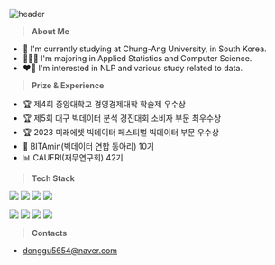 ![header](https://capsule-render.vercel.app/api?type=waving&color=gradient&customColorList=3&customColor1=0000FF&height=150&section=header&text=Donggu%20Kwon&fontSize=40&fontAlignY=30&fontAlign=20)

> **About Me**
- 🏫 I'm currently studying at Chung-Ang University, in South Korea.
- 🧑🏻‍💻 I'm majoring in Applied Statistics and Computer Science.
- ❤️‍🔥 I'm interested in NLP and various study related to data.


> **Prize & Experience**
- 🏆 제4회 중앙대학교 경영경제대학 학술제 우수상
- 🏆 제5회 대구 빅데이터 분석 경진대회 소비자 부문 최우수상
- 🏆 2023 미래에셋 빅데이터 페스티벌 빅데이터 부문 우수상
- 🍊 BITAmin(빅데이터 연합 동아리) 10기
- 📊 CAUFRI(재무연구회) 42기


> **Tech Stack**

<img src="https://img.shields.io/badge/Python-3776AB?logo=Python&logoColor=white"> <img src="https://img.shields.io/badge/C-4479A1?logo=C&logoColor=white"> <img src="https://img.shields.io/badge/RStudio-75AADB?logo=RStudio&logoColor=white"> <img src="https://img.shields.io/badge/SPSS-3B5998?logo=IBM&logoColor=white">

<img src="https://img.shields.io/badge/Jupyter-F37626?logo=Jupyter&logoColor=white"> <img src="https://img.shields.io/badge/Visual Studio Code-007ACC?logo=Visual Studio Code&logoColor=white"> <img src="https://img.shields.io/badge/TensorFlow-FF6F00?style=flat&logo=TensorFlow&logoColor=white"/> <img src="https://img.shields.io/badge/PyTorch-EE4C2C?style=flat&logo=PyTorch&logoColor=white"/>

> **Contacts**
- donggu5654@naver.com
